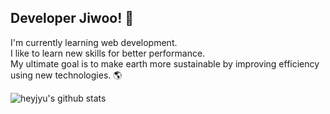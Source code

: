 <h2>
  Developer Jiwoo! 👋
</h2>

I'm currently learning web development.
</br>
I like to learn new skills for better performance.
</br>
My ultimate goal is to make earth more sustainable by improving efficiency using new technologies. 🌎

![heyjyu's github stats](https://github-readme-stats.vercel.app/api?username=heyjyu&show_icons=true)

<!--
**heyjyu/heyjyu** is a ✨ _special_ ✨ repository because its `README.md` (this file) appears on your GitHub profile.

Here are some ideas to get you started:

- 🔭 I’m currently working on ...
- 🌱 I’m currently learning ...
- 👯 I’m looking to collaborate on ...
- 🤔 I’m looking for help with ...
- 💬 Ask me about ...
- 📫 How to reach me: ...
- 😄 Pronouns: ...
- ⚡ Fun fact: ...
-->
